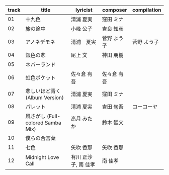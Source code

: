 track | title | lyricist | composer | compilation
--- | --- | --- | --- | ---
01 | 十九色 | 清浦 夏実 | 窪田 ミナ | 
02 | 旅の途中 | 小峰 公子 | 吉良 知彦 | 
03 | アノネデモネ | 清浦　夏実 | 菅野 よう子 | 菅野 よう子
04 | 銀色の悲 | 尾上 文 | 神田 朋樹 | 
05 | ネバーランド |  |  | 
06 | 虹色ポケット | 佐々倉 有吾 | 佐々倉 有吾 | 
07 | 悲しいほど青く (Album Version) | 清浦 夏実 | 窪田 ミナ | 
08 | パレット | 清浦 夏実 | 吉田 旬吾 | コーコーヤ
09 | 風さがし (Full-colored Samba Mix) | 高月 みたか | 鈴木 智文 | 
10 | 僕らの合言葉 |  |  | 
11 | 七色 | 矢吹 香那 | 矢吹 香那 | 
12 | Midnight Love Call | 有川 正沙子, 南 佳孝 | 南 佳孝 | 